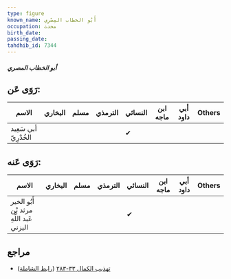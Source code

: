 ```yaml
---
type: figure
known_name: أَبُو الخطاب المِصْرِي
occupation: محدث
birth_date:
passing_date:
tahdhib_id: 7344
---
```

##### أبو الخطاب المصري

## رَوَى عَن:
| الاسم                 | البخاري | مسلم | الترمذي | النسائي | ابن ماجه | أبي داود | Others |
| --------------------- | ------- | ---- | ------- | ------- | -------- | -------- | ------ |
| أبي سَعِيد الخُدْرِيّ |         |      |         | ✔       |          |          |        |
## رَوَى عَنه:
| الاسم                                    | البخاري | مسلم | الترمذي | النسائي | ابن ماجه | أبي داود | Others |
| ---------------------------------------- | ------- | ---- | ------- | ------- | -------- | -------- | ------ |
| أَبُو الخير مرثد بْن عَبد اللَّهِ اليزني |         |      |         | ✔       |          |          |        |
## مراجع
- [تهذيب الكمال ٣٣-٢٨٣](obsidian://open?vault=Tahdhib-al-Kamal&file=Figures/٧٣٤٤-أبو%20الخطاب%20المصري) ([رابط الشاملة](https://shamela.ws/book/3722/17954))